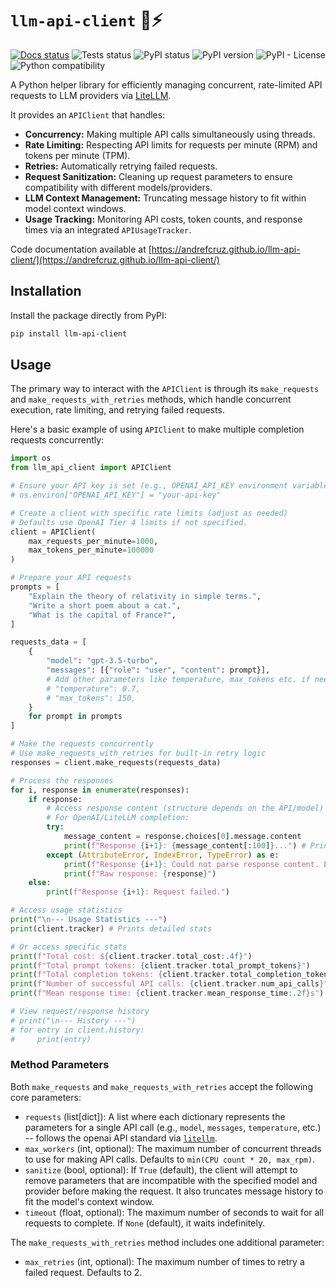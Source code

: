 # `llm-api-client` :robot::zap:

[![Docs status](https://github.com/AndreFCruz/llm-api-client/actions/workflows/docs.yml/badge.svg)](https://andrefcruz.github.io/llm-api-client/)
![Tests status](https://github.com/AndreFCruz/llm-api-client/actions/workflows/tests.yml/badge.svg)
![PyPI status](https://github.com/AndreFCruz/llm-api-client/actions/workflows/pypi-publish.yml/badge.svg)
![PyPI version](https://badgen.net/pypi/v/llm-api-client)
![PyPI - License](https://img.shields.io/pypi/l/llm-api-client)
![Python compatibility](https://badgen.net/pypi/python/llm-api-client)

A Python helper library for efficiently managing concurrent, rate-limited API requests to LLM providers via [LiteLLM](https://github.com/BerriAI/litellm).

It provides an `APIClient` that handles:
*   **Concurrency:** Making multiple API calls simultaneously using threads.
*   **Rate Limiting:** Respecting API limits for requests per minute (RPM) and tokens per minute (TPM).
*   **Retries:** Automatically retrying failed requests.
*   **Request Sanitization:** Cleaning up request parameters to ensure compatibility with different models/providers.
*   **LLM Context Management:** Truncating message history to fit within model context windows.
*   **Usage Tracking:** Monitoring API costs, token counts, and response times via an integrated `APIUsageTracker`.

Code documentation available at [https://andrefcruz.github.io/llm-api-client/](https://andrefcruz.github.io/llm-api-client/)

## Installation

Install the package directly from PyPI:

```bash
pip install llm-api-client
```

## Usage

The primary way to interact with the `APIClient` is through its `make_requests` and `make_requests_with_retries` methods, which handle concurrent execution, rate limiting, and retrying failed requests.

Here's a basic example of using `APIClient` to make multiple completion requests concurrently:

```python
import os
from llm_api_client import APIClient

# Ensure your API key is set (e.g., OPENAI_API_KEY environment variable)
# os.environ["OPENAI_API_KEY"] = "your-api-key"

# Create a client with specific rate limits (adjust as needed)
# Defaults use OpenAI Tier 4 limits if not specified.
client = APIClient(
    max_requests_per_minute=1000,
    max_tokens_per_minute=100000
)

# Prepare your API requests
prompts = [
    "Explain the theory of relativity in simple terms.",
    "Write a short poem about a cat.",
    "What is the capital of France?",
]

requests_data = [
    {
        "model": "gpt-3.5-turbo",
        "messages": [{"role": "user", "content": prompt}],
        # Add other parameters like temperature, max_tokens etc. if needed
        # "temperature": 0.7,
        # "max_tokens": 150,
    }
    for prompt in prompts
]

# Make the requests concurrently
# Use make_requests_with_retries for built-in retry logic
responses = client.make_requests(requests_data)

# Process the responses
for i, response in enumerate(responses):
    if response:
        # Access response content (structure depends on the API/model)
        # For OpenAI/LiteLLM completion:
        try:
            message_content = response.choices[0].message.content
            print(f"Response {i+1}: {message_content[:100]}...") # Print first 100 chars
        except (AttributeError, IndexError, TypeError) as e:
            print(f"Response {i+1}: Could not parse response content. Error: {e}")
            print(f"Raw response: {response}")
    else:
        print(f"Response {i+1}: Request failed.")

# Access usage statistics
print("\n--- Usage Statistics ---")
print(client.tracker) # Prints detailed stats

# Or access specific stats
print(f"Total cost: ${client.tracker.total_cost:.4f}")
print(f"Total prompt tokens: {client.tracker.total_prompt_tokens}")
print(f"Total completion tokens: {client.tracker.total_completion_tokens}")
print(f"Number of successful API calls: {client.tracker.num_api_calls}")
print(f"Mean response time: {client.tracker.mean_response_time:.2f}s")

# View request/response history
# print("\n--- History ---")
# for entry in client.history:
#     print(entry)
```

### Method Parameters

Both `make_requests` and `make_requests_with_retries` accept the following core parameters:

*   `requests` (list[dict]): A list where each dictionary represents the parameters for a single API call (e.g., `model`, `messages`, `temperature`, etc.) -- follows the openai API standard via [`litellm`](https://github.com/BerriAI/litellm).
*   `max_workers` (int, optional): The maximum number of concurrent threads to use for making API calls. Defaults to `min(CPU count * 20, max_rpm)`.
*   `sanitize` (bool, optional): If `True` (default), the client will attempt to remove parameters that are incompatible with the specified model and provider before making the request. It also truncates message history to fit the model's context window.
*   `timeout` (float, optional): The maximum number of seconds to wait for all requests to complete. If `None` (default), it waits indefinitely.

The `make_requests_with_retries` method includes one additional parameter:

*   `max_retries` (int, optional): The maximum number of times to retry a failed request. Defaults to 2.
